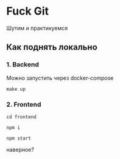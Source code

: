 # Fuck Git

Шутим и практикуемся

## Как поднять локально

### 1. Backend
Можно запустить через docker-compose

```make up ```

### 2. Frontend
```cd frontend```

```npm i```

```npm start```

наверное?
